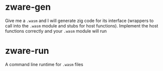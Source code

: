 # zware-gen

Give me a `.wasm` and I will generate zig code for its interface (wrappers to call into the `.wasm` module and stubs for host functions). Implement
the host functions correctly and your `.wasm` module will run

# zware-run

A command line runtime for `.wasm` files
